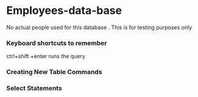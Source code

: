 # Employees-data-base
No actual people used for this database . This is for testing purposes only 
### Keyboard shortcuts to remember 
  ctrl+shift +enter   runs the query 



### Creating New Table Commands 



### Select Statements 
